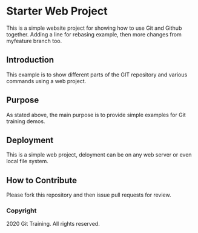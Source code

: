 # Starter Web Project

This is a simple website project for showing how to use Git and Github together. Adding a line for rebasing example, then more changes from myfeature branch too.

## Introduction

This example is to show different parts of the GIT repository and various commands using a web project.

## Purpose

As stated above, the main purpose is to provide simple examples for Git training demos.

## Deployment

This is a simple web project, deloyment can be on any web server or even local file system.

## How to Contribute

Please fork this repository and then issue pull requests for review.

### Copyright

2020 Git Training. All rights reserved.
